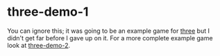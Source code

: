 # three-demo-1

You can ignore this; it was going to be an example game for [three](https://github.com/vanjac/three) but I didn't get far before I gave up on it. For a more complete example game look at [three-demo-2](https://github.com/vanjac/three-demo-2).

